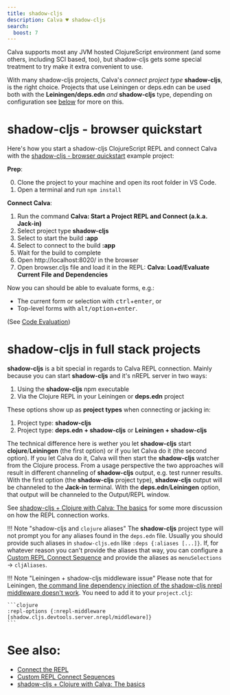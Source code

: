 ```yaml
---
title: shadow-cljs
description: Calva ♥️ shadow-cljs
search:
  boost: 7
---
```


Calva supports most any JVM hosted ClojureScript environment (and some others, including SCI based, too), but shadow-cljs gets some special treatment to try make it extra convenient to use.

With many shadow-cljs projects, Calva's _connect project type_ **shadow-cljs**, is the right choice. Projects that use Leiningen or deps.edn can be used both with the **Leiningen/deps.edn** _and_ **shadow-cljs** type, depending on configuration see [below](#shadow-cljs-in-full-stack-projects) for more on this.


# shadow-cljs - browser quickstart

Here's how you start a shadow-cljs ClojureScript REPL and connect Calva with the [shadow-cljs - browser quickstart](https://github.com/shadow-cljs/quickstart-browser) example project:

**Prep**:

0. Clone the project to your machine and open its root folder in VS Code.
1. Open a terminal and run `npm install`

**Connect Calva**:

1. Run the command **Calva: Start a Project REPL and Connect (a.k.a. Jack-in)**
1. Select project type **shadow-cljs**
1. Select to start the build **:app**
1. Select to connect to the build **:app**
1. Wait for the build to complete
1. Open http://localhost:8020/ in the browser
1. Open browser.cljs file and load it in the REPL: **Calva: Load/Evaluate Current File and Dependencies**

Now you can should be able to evaluate forms, e.g.:

* The current form or selection with <kbd>ctrl</kbd>+<kbd>enter</kbd>, or
* Top-level forms with <kbd>alt/option</kbd>+<kbd>enter</kbd>.

(See [Code Evaluation](evaluation.md))

# shadow-cljs in full stack projects

**shadow-cljs** is a bit special in regards to Calva REPL connection. Mainly because you can start **shadow-cljs** and it's nREPL server in two ways:

1. Using the **shadow-cljs** npm executable
2. Via the Clojure REPL in your Leiningen or **deps.edn** project

These options show up as **project types** when connecting or jacking in:

1. Project type: **shadow-cljs**
2. Project type: **deps.edn + shadow-cljs** or **Leiningen + shadow-cljs**

The technical difference here is wether you let **shadow-cljs** start **clojure**/**Leiningen** (the first option) or if you let Calva do it (the second option). If you let Calva do it, Calva will then start the **shadow-cljs** watcher from the Clojure process. From a usage perspective the two approaches will result in different channeling of **shadow-cljs** output, e.g. test runner results. With the first option (the **shadow-cljs** project type), **shadow-cljs** output will be channeled to the **Jack-in** terminal. With the **deps.edn**/**Leiningen** option, that output will be channeled to the Output/REPL window.

See [shadow-cljs + Clojure with Calva: The basics](https://blog.agical.se/en/posts/shadow-cljs-clojure-cljurescript-calva-nrepl-basics/) for some more discussion on how the REPL connection works.

!!! Note "shadow-cljs and `clojure` aliases"
    The **shadow-cljs** project type will not prompt you for any aliases found in the `deps.edn` file. Usually you should provide such aliases in `shadow-cljs.edn` like `:deps {:aliases [...]}`. If, for whatever reason you can't provide the aliases that way, you can configure a [Custom REPL Connect Sequence](connect-sequences.md) and provide the aliases as `menuSelections` -> `cljAliases`.

!!! Note "Leiningen + shadow-cljs middleware issue"
    Please note that for Leiningen, [the command line dependency injection of the shadow-cljs nrepl middleware doesn't work](https://codeberg.org/leiningen/leiningen/issues/10). You need to add it to your `project.clj`:

    ```clojure
    :repl-options {:nrepl-middleware [shadow.cljs.devtools.server.nrepl/middleware]}
    ```

# See also:

* [Connect the REPL](connect.md)
* [Custom REPL Connect Sequences](connect-sequences.md)
* [shadow-cljs + Clojure with Calva: The basics](https://blog.agical.se/en/posts/shadow-cljs-clojure-cljurescript-calva-nrepl-basics/)